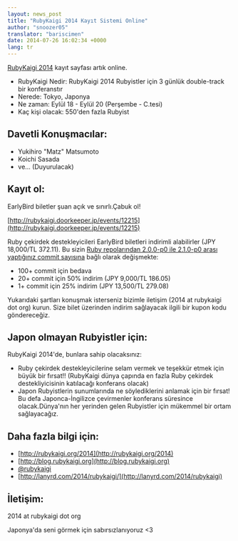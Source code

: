 ```yaml
---
layout: news_post
title: "RubyKaigi 2014 Kayıt Sistemi Online"
author: "snoozer05"
translator: "bariscimen"
date: 2014-07-26 16:02:34 +0000
lang: tr
---
```


[RubyKaigi 2014](http://rubykaigi.org/2014) kayıt sayfası artık online.

* RubyKaigi Nedir: RubyKaigi 2014 Rubyistler için 3 günlük double-track bir konferanstır
* Nerede: Tokyo, Japonya
* Ne zaman: Eylül 18 - Eylül 20 (Perşembe - C.tesi)
* Kaç kişi olacak: 550'den fazla Rubyist

## Davetli Konuşmacılar:

* Yukihiro "Matz" Matsumoto
* Koichi Sasada
* ve... (Duyurulacak)

## Kayıt ol:

EarlyBird biletler şuan açık ve sınırlı.Çabuk ol!

[http://rubykaigi.doorkeeper.jp/events/12215](http://rubykaigi.doorkeeper.jp/events/12215)

Ruby çekirdek destekleyicileri EarlyBird biletleri indirimli alabilirler (JPY 18,000/TL 372.11). Bu sizin
[Ruby repolarından 2.0.0-p0 ile 2.1.0-p0 arası yaptığınız commit sayısına](https://gist.github.com/snoozer05/ca9860c57683e4221d10)
bağlı olarak değişmekte:

* 100+ commit için bedava
* 20+ commit için 50% indirim (JPY 9,000/TL 186.05)
* 1+ commit için 25% indirim (JPY 13,500/TL 279.08)

Yukarıdaki şartları konuşmak isterseniz bizimle iletişim (2014 at rubykaigi dot org) kurun.
Size bilet üzerinden indirim sağlayacak ilgili bir kupon kodu göndereceğiz.

## Japon olmayan Rubyistler için:

RubyKaigi 2014'de, bunlara sahip olacaksınız:

* Ruby çekirdek destekleyicilerine selam vermek ve teşekkür etmek için büyük bir fırsat!!
(RubyKaigi dünya çapında en fazla Ruby çekirdek destekliyicisinin katılacağı konferans olacak)
* Japon Rubyistlerin sunumlarında ne söylediklerini anlamak için bir fırsat!
Bu defa Japonca-İngilizce çevirmenler konferans süresince olacak.Dünya'nın her yerinden
gelen Rubyistler için mükemmel bir ortam sağlayacağız.

## Daha fazla bilgi için:

* [http://rubykaigi.org/2014](http://rubykaigi.org/2014)
* [http://blog.rubykaigi.org](http://blog.rubykaigi.org)
* [@rubykaigi](https://twitter.com/rubykaigi)
* [http://lanyrd.com/2014/rubykaigi/](http://lanyrd.com/2014/rubykaigi)

## İletişim:

2014 at rubykaigi dot org

Japonya'da seni görmek için sabırsızlanıyoruz <3
